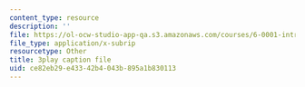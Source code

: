 ```yaml
---
content_type: resource
description: ''
file: https://ol-ocw-studio-app-qa.s3.amazonaws.com/courses/6-0001-introduction-to-computer-science-and-programming-in-python-fall-2016/ce82eb29e43342b4043b895a1b830113_RvRKT-jXvko.srt
file_type: application/x-subrip
resourcetype: Other
title: 3play caption file
uid: ce82eb29-e433-42b4-043b-895a1b830113
---
```

